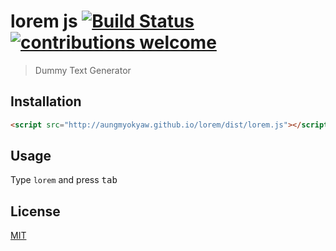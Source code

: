 # lorem js [![Build Status][build-badge]][travis-url] [![contributions welcome][contri-badge]][contri-url]
> Dummy Text Generator

## Installation
```html
<script src="http://aungmyokyaw.github.io/lorem/dist/lorem.js"></script>
```

## Usage
Type ```lorem``` and press <kbd>tab</kbd>

## License
[MIT](./LICENSE)

[build-badge]: https://travis-ci.org/AungMyoKyaw/lorem.svg?branch=master
[travis-url]: https://travis-ci.org/AungMyoKyaw/lorem
[contri-badge]: https://img.shields.io/badge/contributions-welcome-brightgreen.svg?style=flat
[contri-url]: https://github.com/AungMyoKyaw/lorem/issues
